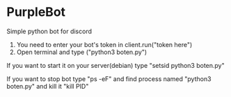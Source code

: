 # PurpleBot
Simple python bot for discord



1. You need to enter your bot's token in client.run("token here")
2. Open terminal and type ("python3 boten.py")

If you want to start it on your server(debian) type "setsid python3 boten.py"

If you want to stop bot type "ps -eF" and find process named "python3 boten.py" and kill it "kill PID"
